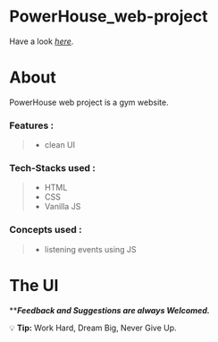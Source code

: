 # PowerHouse_web-project
Have a look *[here]()*.


# About
PowerHouse web project is a gym website.

### Features :
>
> - clean UI
>

### Tech-Stacks used :
>
> - HTML
> - CSS
> - Vanilla JS
>

### Concepts used :
>
> - listening events using JS
> 

# The UI




*****Feedback and Suggestions are always Welcomed.***


:bulb: **Tip:** Work Hard, Dream Big, Never Give Up.
